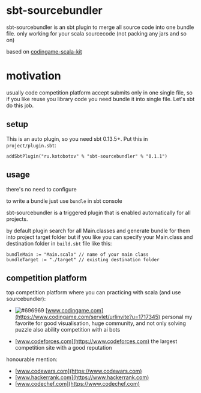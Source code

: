 sbt-sourcebundler
====================

sbt-sourcebundler is an sbt plugin to merge all source code into one bundle file.
only working for your scala sourcecode (not packing any jars and so on)

based on [codingame-scala-kit](https://github.com/huiwang/codingame-scala-kit)

motivation
============
usually code competition platform accept submits only in one single file, so if you like reuse you library code you need bundle it into single file. Let's sbt do this job.

setup
-----

This is an auto plugin, so you need sbt 0.13.5+. Put this in `project/plugin.sbt`:

```sbtshell
addSbtPlugin("ru.kotobotov" % "sbt-sourcebundler" % "0.1.1")
```

usage
-----

there's no need to configure

to write a bundle just use `bundle` in sbt console

sbt-sourcebundler is a triggered plugin that is enabled automatically for all projects.

by default plugin search for all Main.classes and generate bundle for them into project target folder
but if you like you can specify your Main.class and destination folder in `build.sbt` file like this:

```sbtshell
bundleMain := "Main.scala" // name of your main class
bundleTarget := "./target" // existing destination folder
```


competition platform
-----------------
top competition platform where you can practicing with scala (and use sourcebundler):

- ![#696969](https://static.codingame.com/assets/spritesheets/cg-footer-huge.c6333cce.png)
[www.codingame.com](https://www.codingame.com/servlet/urlinvite?u=1717345)
personal my favorite for good visualisation, huge community, and not only solving puzzle also ability competition with ai bots

- [www.codeforces.com](https://www.codeforces.com)
the largest competition site with a good reputation

honourable mention:

- [www.codewars.com](https://www.codewars.com)
- [www.hackerrank.com](https://www.hackerrank.com)
- [www.codechef.com](https://www.codechef.com)
